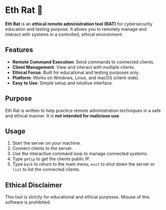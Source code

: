 # Eth Rat 🐀

**Eth Rat** is an **ethical remote administration tool (RAT)** for cybersecurity education and testing purpose. It allows you to remotely manage and interact with systems in a controlled, ethical environment.

## Features
- **Remote Command Execution**: Send commands to connected clients.
- **Client Management**: View and interact with multiple clients.
- **Ethical Focus**: Built for educational and testing purposes only.
- **Platform**: Works on Windows, Linux, and macOS (client-side).
- **Easy to Use**: Simple setup and intuitive interface.

## Purpose
Eth Rat is written to help practice remote administration techniques in a safe and ethical manner. It is **not intended for malicious use**.

## Usage
1. Start the server on your machine.
2. Connect clients to the server.
3. Use the interactive command loop to manage connected systems.
4. Type `getip` to get the clients public IP.
4. Type `back` to return to the main menu, `exit` to shut down the server or `list` to list the connected clients.

## Ethical Disclaimer
This tool is strictly for educational and ethical purposes. Misuse of this software is prohibited.